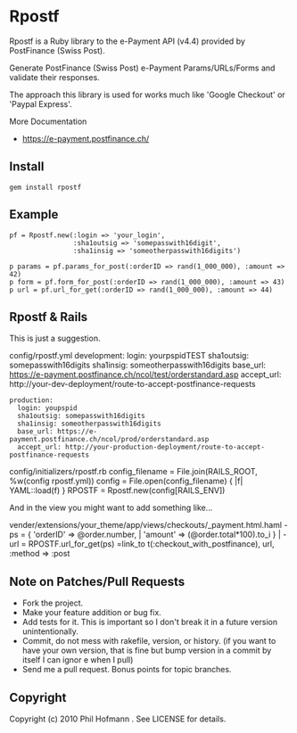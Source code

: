 # Rpostf

Rpostf is a Ruby library to the e-Payment API (v4.4) provided by PostFinance (Swiss Post).

Generate PostFinance (Swiss Post) e-Payment Params/URLs/Forms and validate their responses.

The approach this library is used for works much like 'Google Checkout' or 'Paypal Express'.

More Documentation

 * https://e-payment.postfinance.ch/

## Install

    gem install rpostf

## Example

    pf = Rpostf.new(:login => 'your_login',
                    :sha1outsig => 'somepasswith16digit',
                    :sha1insig => 'someotherpasswith16digits')

    p params = pf.params_for_post(:orderID => rand(1_000_000), :amount => 42)
    p form = pf.form_for_post(:orderID => rand(1_000_000), :amount => 43)
    p url = pf.url_for_get(:orderID => rand(1_000_000), :amount => 44)

## Rpostf & Rails

This is just a suggestion.

config/rpostf.yml
    development:
      login: yourpspidTEST
      sha1outsig: somepasswith16digits
      sha1insig: someotherpasswith16digits
      base_url: https://e-payment.postfinance.ch/ncol/test/orderstandard.asp
      accept_url: http://your-dev-deployment/route-to-accept-postfinance-requests
    
    production:
      login: youpspid
      sha1outsig: somepasswith16digits
      sha1insig: someotherpasswith16digits
      base_url: https://e-payment.postfinance.ch/ncol/prod/orderstandard.asp
      accept_url: http://your-production-deployment/route-to-accept-postfinance-requests

config/initializers/rpostf.rb
    config_filename = File.join(RAILS_ROOT, %w(config rpostf.yml))
    config = File.open(config_filename) { |f| YAML::load(f) }
    RPOSTF = Rpostf.new(config[RAILS_ENV])

And in the view you might want to add something like...

vender/extensions/your_theme/app/views/checkouts/_payment.html.haml
    -ps = { 'orderID' => @order.number,           |
            'amount' => (@order.total*100).to_i } |
    -url = RPOSTF.url_for_get(ps)
    =link_to t(:checkout_with_postfinance), url, :method => :post

## Note on Patches/Pull Requests
 
 * Fork the project.
 * Make your feature addition or bug fix.
 * Add tests for it. This is important so I don't break it in a
   future version unintentionally.
 * Commit, do not mess with rakefile, version, or history. (if you
   want to have your own version, that is fine but bump version in a
   commit by itself I can ignor e when I pull)
 * Send me a pull request. Bonus points for topic branches.

## Copyright

Copyright (c) 2010 Phil Hofmann <pho at panter dot ch>. See LICENSE for details.
